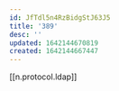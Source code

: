 ```yaml
---
id: JfTdl5n4RzBidgStJ63J5
title: '389'
desc: ''
updated: 1642144670819
created: 1642144667447
---
```


[[n.protocol.ldap]]
